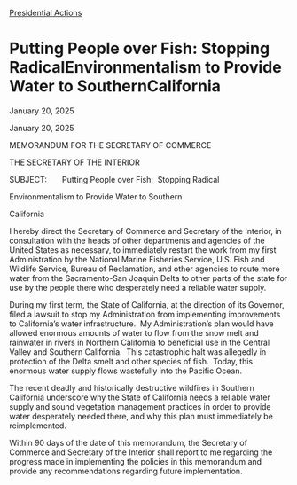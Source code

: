 
[Presidential Actions](https://www.whitehouse.gov/presidential-actions/) 

Putting People over Fish: Stopping RadicalEnvironmentalism to Provide Water to SouthernCalifornia
=================================================================================================

January 20, 2025 



January 20, 2025

MEMORANDUM FOR THE SECRETARY OF COMMERCE

THE SECRETARY OF THE INTERIOR

SUBJECT:       Putting People over Fish:  Stopping Radical

Environmentalism to Provide Water to Southern

California

I hereby direct the Secretary of Commerce and Secretary of the Interior, in consultation with the heads of other departments and agencies of the United States as necessary, to immediately restart the work from my first Administration by the National Marine Fisheries Service, U.S. Fish and Wildlife Service, Bureau of Reclamation, and other agencies to route more water from the Sacramento-San Joaquin Delta to other parts of the state for use by the people there who desperately need a reliable water supply.

During my first term, the State of California, at the direction of its Governor, filed a lawsuit to stop my Administration from implementing improvements to California’s water infrastructure.  My Administration’s plan would have allowed enormous amounts of water to flow from the snow melt and rainwater in rivers in Northern California to beneficial use in the Central Valley and Southern California.  This catastrophic halt was allegedly in protection of the Delta smelt and other species of fish.  Today, this enormous water supply flows wastefully into the Pacific Ocean.

The recent deadly and historically destructive wildfires in Southern California underscore why the State of California needs a reliable water supply and sound vegetation management practices in order to provide water desperately needed there, and why this plan must immediately be reimplemented.

Within 90 days of the date of this memorandum, the Secretary of Commerce and Secretary of the Interior shall report to me regarding the progress made in implementing the policies in this memorandum and provide any recommendations regarding future implementation.



